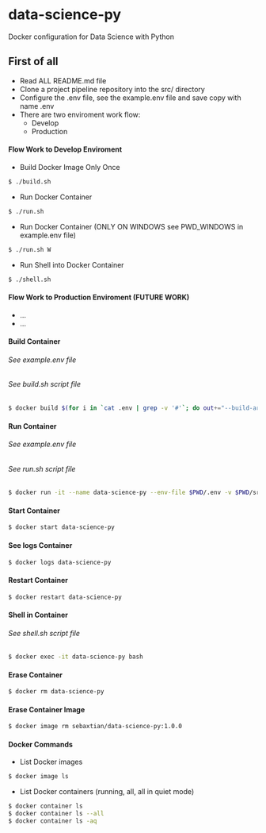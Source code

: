 # data-science-py
Docker configuration for Data Science with Python


## First of all
* Read ALL README.md file
* Clone a project pipeline repository into the src/ directory
* Configure the .env file, see the example.env file and save copy with name .env
* There are two enviroment work flow:
  - Develop
  - Production


#### Flow Work to Develop Enviroment
* Build Docker Image Only Once
```bash
$ ./build.sh
```
* Run Docker Container
```bash
$ ./run.sh
```
* Run Docker Container (ONLY ON WINDOWS see PWD_WINDOWS in example.env file)
```bash
$ ./run.sh W
```
* Run Shell into Docker Container
```bash
$ ./shell.sh
```


#### Flow Work to Production Enviroment (FUTURE WORK)
* ...
* ...


#### Build Container
###### See example.env file
###### See build.sh script file
```bash
$ docker build $(for i in `cat .env | grep -v '#'`; do out+="--build-arg $i " ; done; echo $out;out="") -t sebaxtian/data-science-py:1.0.0 .
```

#### Run Container
###### See example.env file
###### See run.sh script file
```bash
$ docker run -it --name data-science-py --env-file $PWD/.env -v $PWD/src/$DIR_APP:/home/python/src -p $PORT_APP:$PORT_APP sebaxtian/data-science-py:1.0.0
```

#### Start Container
```bash
$ docker start data-science-py
```

#### See logs Container
```bash
$ docker logs data-science-py
```

#### Restart Container
```bash
$ docker restart data-science-py
```

#### Shell in Container
###### See shell.sh script file
```bash
$ docker exec -it data-science-py bash
```

#### Erase Container
```bash
$ docker rm data-science-py
```

#### Erase Container Image
```bash
$ docker image rm sebaxtian/data-science-py:1.0.0
```

#### Docker Commands

* List Docker images
```bash
$ docker image ls
```

* List Docker containers (running, all, all in quiet mode)
```bash
$ docker container ls
$ docker container ls --all
$ docker container ls -aq
```
